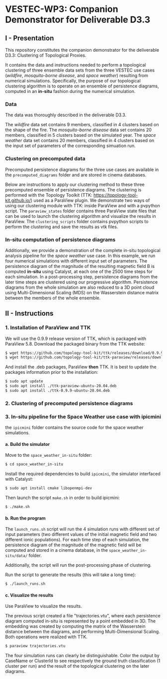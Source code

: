 # VESTEC-WP3: Companion Demonstrator for Deliverable D3.3

## I - Presentation
This repository constitutes the companion demonstrator for the deliverable
D3.3: Clustering of Topological Proxies. 

It contains the data and instructions needed to perform a topological clustering of three
ensemble data sets from the three VESTEC use cases
(*wildfire*, *mosquito-borne disease*, and *space weather*) resulting from
numerical simulations.
Specifically, the purpose of our topological clustering algorithm is to
operate on an ensemble of persistence diagrams, computed in an **in-situ**
fashion during the numerical simulation.

### Data
The data was thoroughly described in the deliverable D3.3.

The *wildfire* data set contains 9 members, classified in 4 clusters based on
the shape of the fire.
The *mosquito-borne disease* data set contains 20 members, classified in 5
clusters based on the simulated year.
The *space weather* data set contains 20 members, classified in 4 clusters
based on the input set of parameters of the corresponding simuation run.

### Clustering on precomputed data
Precomputed persistence diagrams for the three use cases are available in the
`precomputed_diagrams` folder and are stored in cinema databases.

Below are instructions to apply our clustering method to these three precomputed ensemble of persistence diagrams.
The clustering is performed with the Topology Toolkit (TTK: https://topology-tool-kit.github.io/) used as a ParaView plugin.
We demonstrate two ways of using our clustering module with TTK: inside
ParaView and with a pvpython script.
The `paraview_states` folder contains three ParaView state files that can be
used to launch the clustering algorithm and visualize the results in ParaView.
The `clustering_scripts` folder contains pvpython scripts to perform the
clustering and save the results as vtk files.

### In-situ computation of persistence diagrams
Additionally, we provide a demonstration of the complete in-situ topological
analysis pipeline for the *space weather* use case. In this example, we run four
numerical simulations with different input set of parameters. The persistence
diagram of the magnitude of the resulting magnetic field B is computed
**in-situ** using Catalyst, at
each one of the 2500 time steps for each simulation.
In a post-processing step, persistence diagrams from the later time
steps are clustered using our progressive algorithm. 
Persistence diagrams from the whole simulation are also reduced to a 3D point
cloud using Multi-Dimensional Scaling (MDS) on the Wasserstein distance matrix
between the members of the whole ensemble.

## II - Instructions
### 1. Installation of ParaView and TTK

We will use the 0.9.9 release version of TTK, which is packaged with ParaView 5.8.
Download the packaged binary from the TTK website:
```bash
$ wget https://github.com/topology-tool-kit/ttk/releases/download/0.9.9/ttk-0.9.9-ubuntu-20.04.deb
$ wget https://github.com/topology-tool-kit/ttk-paraview/releases/download/v5.8.1/ttk-paraview-ubuntu-20.04.deb
```
And install the .deb packages, ParaView **then** TTK. It is best to update the
packages information prior to the installation:
```bash
$ sudo apt update
$ sudo apt install ./ttk-paraview-ubuntu-20.04.deb
$ sudo apt install ./ttk-0.9.9-ubuntu-20.04.deb
```

### 2. Clustering of precomputed persistence diagrams

### 3. In-situ pipeline for the Space Weather use case with ipicmini
the `ipicmini` folder contains the source code for the space weather
simulations.
#### a. Build the simulator
Move to the `space_weather_in-situ` folder:
```bash
$ cd space_weather_in-situ
```
Install the required dependencies to build `ipicmini`, the simulator interfaced with Catalyst:
```bash
$ sudo apt install cmake libopenmpi-dev
```
Then launch the script `make.sh` in order to build ipicmini:
```bash
$ ./make.sh
```
#### b. Run the program
The `launch_runs.sh` script will run the 4 simulation runs with different
set of input parameters (two different values of the initial magnetic field and
two different ionic populations). For each time step of each simulation, the
persistence diagram of the magnitude of the magnetic field will be computed
and stored in a cinema database, in the `space_weather_in-situ/data/` folder.

Additionally, the script will run the post-processing phase of clustering.

Run the script to generate the results (this will take a long time):
```bash
$ ./launch_runs.sh
```

#### c. Visualize the results

Use ParaView to visualize the results. 

The previous script created a file
"trajectories.vtu", where each persistence diagram computed in-situ is represented by a 
point embedded in 3D. The embedding was created by computing the matrix of the
Wasserstein distance between the diagrams, and performing Multi-Dimensional
Scaling. Both operations were realized with TTK.

```bash
$ paraview trajectories.vtu
```
The four simulation runs can clearly be distinguishable. Color the output by
CaseName or ClusterId to see respectively the ground truth classification (1
cluster per run) and the result of the topological clustering on the later
diagrams.

